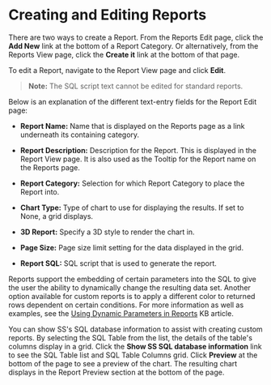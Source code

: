 [title]: # (Creating and Editing Reports)
[tags]: # (Creating and Editing Reports)
[priority]: # (21)

# Creating and Editing Reports

There are two ways to create a Report. From the Reports Edit page, click the **Add New** link at the bottom of a Report Category. Or alternatively, from the Reports View page, click the **Create it** link at the bottom of that page.

To edit a Report, navigate to the Report View page and click **Edit**.

> **Note:** The SQL script text cannot be edited for standard reports.

Below is an explanation of the different text-entry fields for the Report Edit page:

- **Report Name:** Name that is displayed on the Reports page as a link underneath its containing category.

- **Report Description:** Description for the Report. This is displayed in the Report View page. It is also used as the Tooltip for the Report name on the Reports page.

- **Report Category:** Selection for which Report Category to place the Report into.

- **Chart Type:** Type of chart to use for displaying the results. If set to None, a grid displays.

- **3D Report:** Specify a 3D style to render the chart in.

- **Page Size:** Page size limit setting for the data displayed in the grid.

- **Report SQL:** SQL script that is used to generate the report.

Reports support the embedding of certain parameters into the SQL to give the user the ability to dynamically change the resulting data set. Another option available for custom reports is to apply a different color to returned rows dependent on certain conditions. For more information as well as examples, see the [Using Dynamic Parameters in Reports](https://updates.thycotic.net/link.ashx?SSUserGuide_SecretServerReportParameters) KB article.

You can show SS's SQL database information to assist with creating custom reports. By selecting the SQL Table from the list, the details of the table's columns display in a grid. Click the **Show SS SQL database information** link to see the SQL Table list and SQL Table Columns grid. Click **Preview** at the bottom of the page to see a preview of the chart. The resulting chart displays in the Report Preview section at the bottom of the page.
